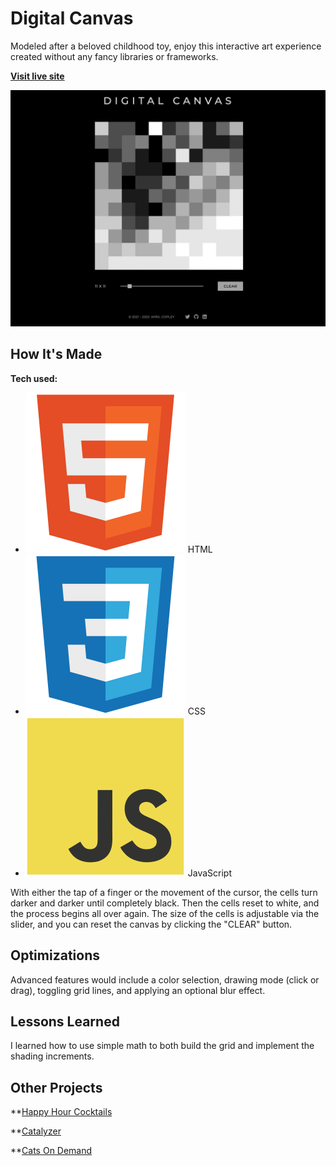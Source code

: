 # Digital Canvas
Modeled after a beloved childhood toy, enjoy this interactive art experience created without any fancy libraries or frameworks.

**[Visit live site](https://acopperlily.github.io/digital-canvas)**

![Screenshot of Digital Canvas website](https://raw.githubusercontent.com/acopperlily/digital-canvas/main/main-preview.png)

## How It's Made

**Tech used:** 
- ![html](./images/html.svg) HTML
- ![css](./images/css.svg) CSS
- ![javascript](./images/javascript.svg) JavaScript

With either the tap of a finger or the movement of the cursor, the cells turn darker and darker until completely black. Then the cells reset to white, and the process begins all over again. The size of the cells is adjustable via the slider, and you can reset the canvas by clicking the "CLEAR" button.

## Optimizations

Advanced features would include a color selection, drawing mode (click or drag), toggling grid lines, and applying an optional blur effect.

## Lessons Learned

I learned how to use simple math to both build the grid and implement the shading increments.

## Other Projects

**[Happy Hour Cocktails](https://acopperlily.github.io/happy-hour-cocktails)

**[Catalyzer](https://catalyzer.netlify.app)

**[Cats On Demand](https://acopperlily.github.io/cats-on-demand)


